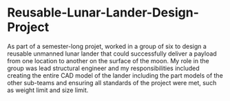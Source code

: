 # Reusable-Lunar-Lander-Design-Project

As part of a semester-long projet, worked in a group of six to design a reusable unmanned lunar lander that could successfully deliver a payload from one location to  another on the surface of the moon. My role in the group was lead structural engineer and my responsibilities included creating the entire CAD model of the lander including the part models of the other sub-teams and ensuring all standards of the project were met, such as weight limit and size limit.
